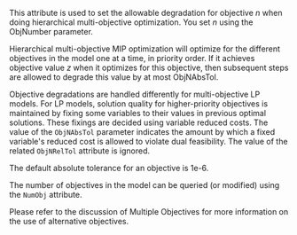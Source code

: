 This attribute is used to set the allowable degradation for objective $n$ when doing hierarchical multi-objective
optimization. You set $n$ using the ObjNumber parameter.

Hierarchical multi-objective MIP optimization will optimize for the different objectives in the model one at a time, in
priority order. If it achieves objective value $z$ when it optimizes for this objective, then subsequent steps are
allowed to degrade this value by at most ObjNAbsTol.

Objective degradations are handled differently for multi-objective LP models. For LP models, solution quality for
higher-priority objectives is maintained by fixing some variables to their values in previous optimal solutions. These
fixings are decided using variable reduced costs. The value of the `ObjNAbsTol` parameter indicates the amount by which
a fixed variable's reduced cost is allowed to violate dual feasibility. The value of the related `ObjNRelTol` attribute
is ignored.

The default absolute tolerance for an objective is 1e-6.

The number of objectives in the model can be queried (or modified) using the `NumObj` attribute.

Please refer to the discussion of Multiple Objectives for more information on the use of alternative objectives.